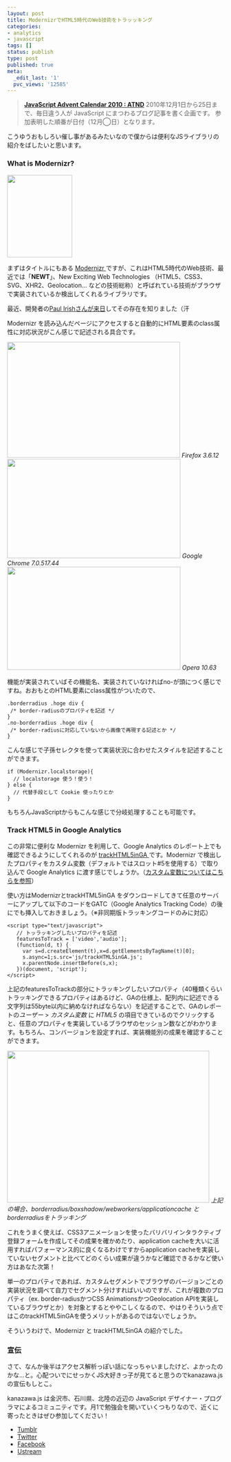 ```yaml
---
layout: post
title: ModernizrでHTML5時代のWeb技術をトラッッキング
categories:
- analytics
- javascript
tags: []
status: publish
type: post
published: true
meta:
  _edit_last: '1'
  pvc_views: '12585'
---
```

<blockquote><strong><a href="http://atnd.org/events/10497">JavaScript Advent Calendar 2010 : ATND</a></strong>
2010年12月1日から25日まで、毎日違う人が JavaScript にまつわるブログ記事を書く企画です。
参加表明した順番が日付（12月◯日）となります。</blockquote>
こうゆうおもしろい催し事があるみたいなので僕からは便利なJSライブラリの紹介をばしたいと思います。
<h3>What is Modernizr?</h3>
<a href="http://www.flickr.com/photos/24374884@N08/5141958757/"><img class="alignleft size-full wp-image-2020" title="newt" src="/static/blog/2010/12/newt.jpg" alt="" width="151" height="191" /></a>

まずはタイトルにもある <a href="http://www.modernizr.com/">Modernizr </a>ですが、これはHTML5時代のWeb技術、最近では「<strong>NEWT</strong>」、New Exciting Web Technologies （HTML5、CSS3、SVG、XHR2、Geolocation... などの技術総称）と呼ばれている技術がブラウザで実装されているか検出してくれるライブラリです。

最近、開発者の<a href="http://east.webdirections.org/2010/speaker/paul-irish/">Paul Irishさんが来日</a>してその存在を知りました（汗

<!--more-->

Modernizr を読み込んだページにアクセスすると自動的にHTML要素のclass属性に対応状況がこん感じで記述される具合です。

<img class="fig" title="firefox" src="/static/blog/2010/12/firefox.png" alt="" width="402" height="268" />
<em>Firefox 3.6.12</em>

<img class="fig" title="chrome" src="/static/blog/2010/12/chrome.png" alt="" width="403" height="230" />
<em>Google Chrome 7.0.517.44</em>

<img class="fig" title="opera" src="/static/blog/2010/12/opera.png" alt="" width="403" height="239" />
<em>Opera 10.63</em>

機能が実装されていばその機能名、実装されていなければno-が頭につく感じですね。おおもとのHTML要素にclass属性がついたので、
<pre><code>.borderradius .hoge div {
 /* border-radiusのプロパティを記述 */
}
.no-borderradius .hoge div {
 /* border-radiusに対応していないから画像で再現する記述とか */
}</code></pre>
こんな感じで子孫セレクタを使って実装状況に合わせたスタイルを記述することができます。
<pre><code>if (Modernizr.localstorage){
  // localstorage 使う！使う！
} else {
  // 代替手段として Cookie 使ったりとか
}</code></pre>
もちろんJavaScriptからもこんな感じで分岐処理することも可能です。
<h3>Track HTML5 in Google Analytics</h3>
この非常に便利な Modernizr を利用して、Google Analytics のレポート上でも確認できるようにしてくれるのが <a href="https://github.com/smeranda/trackHTML5inGA">trackHTML5inGA </a>です。Modernizr で検出したプロパティをカスタム変数（デフォルトではスロット#5を使用する）で取り込んで Google Analytics に渡す感じでしょうか。（<a href="http://t32k.me/mol/2010/10/google-analytics-custom-variables-part1/">カスタム変数についてはこちらを参照</a>）

使い方はModernizrとtrackHTML5inGA をダウンロードしてきて任意のサーバーにアップして以下のコードをGATC（Google Analytics Tracking Code）の後にでも挿入しておきましょう。（※非同期版トラッキングコードのみに対応）
<pre><code>&lt;script type="text/javascript"&gt;
   // トッラッキングしたいプロパティを記述
   featuresToTrack = ['video','audio'];
   (function(d, t) {
     var s=d.createElement(t),x=d.getElementsByTagName(t)[0];
     s.async=1;s.src='js/trackHTML5inGA.js';
     x.parentNode.insertBefore(s,x);
   })(document, 'script');
&lt;/script&gt;</code></pre>
上記のfeaturesToTrackの部分にトラッキングしたいプロパティ（40種類くらいトラッキングできるプロパティはあるけど、GAの仕様上、配列内に記述できる文字列は55byte以内に納めなければならない）を記述することで、GAのレポートの<em>ユーザー</em> &gt; <em>カスタム変数</em> に <em>HTML5</em> の項目できているのでクリックすると、任意のプロパティを実装しているブラウザのセッション数などがわかります。もちろん、コンバージョンを設定すれば、実装機能別の成果を確認することができます。

<img class="fig" title="customvar" src="/static/blog/2010/12/customvar.png" alt="" width="470" height="352" />
<em>上記の場合、borderradius/boxshadow/webworkers/applicationcache とborderradiusをトラッキング</em>

これをうまく使えば、CSS3アニメーションを使ったバリバリインタラクティブ登録フォームを作成してその成果を確かめたり、application cacheを大いに活用すればパフォーマンス的に良くなるわけですからapplication cacheを実装していないセグメントと比べてどのくらい成果が違うかなど確認できるかなど使い方はあなた次第！

単一のプロパティであれば、カスタムセグメントでブラウザのバージョンごとの実装状況を調べて自力でセグメント分けすればいいのですが、これが複数のプロパティ（ex. border-radiusかつCSS AnimationsかつGeolocation APIを実装しているブラウザとか）を対象とするとややこしくなるので、やはりそういう点ではこのtrackHTML5inGAを使うメリットがあるのではないでしょうか。

そういうわけで、Modernizr と trackHTML5inGA の紹介でした。
<h3>宣伝</h3>
さて、なんか後半はアクセス解析っぽい話になっちゃいましたけど、よかったのかな...と。心配ついでにせっかくJS大好きっ子が見てると思うのでkanazawa.jsの宣伝もしとこ。

kanazawa.js は金沢市、石川県、北陸の近辺の JavaScript デザイナー・プログラマによるコミュニティです。月1で勉強会を開いていくつもりなので、近くに寄ったときはぜひ参加してください！

<ul>
  <li><a href="http://kanazawajs.tumblr.com/">Tumblr</a></li>
  <li><a href="http://twitter.com/kanazawajs">Twitter</a></li>
  <li><a href="http://www.facebook.com/pages/kanazawajs/109048162494785">Facebook</a></li>
  <li><a href="http://www.ustream.tv/channel/kanazawajs">Ustream</a></li>
</ul>
